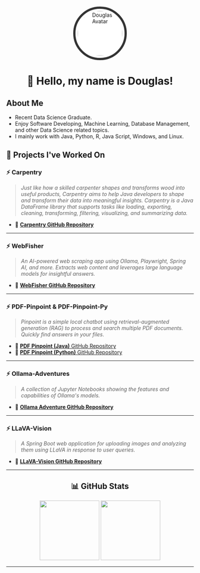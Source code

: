 <!-- Profile Banner or Avatar (Optional) -->
<p align="center">
  <img 
    src="https://avatars.githubusercontent.com/u/190862800?v=4" 
    width="120" 
    alt="Douglas' Avatar"
    style="border-radius: 75%; border: 6px solid #333; padding: 6px; background: white;">
</p>


<h1 align="center">👋 Hello, my name is Douglas!</h1>

## About Me
- Recent Data Science Graduate.
- Enjoy Software Developing, Machine Learning, Database Management, and other Data Science related topics.
- I mainly work with Java, Python, R, Java Script, Windows, and Linux.

## 🚀 Projects I've Worked On

### ⚡ Carpentry
> _Just like how a skilled carpenter shapes and transforms wood into useful products, Carpentry aims to help Java developers to shape and transform their data into meaningful insights. Carpentry is a Java DataFrame library that supports tasks like loading, exporting, cleaning, transforming, filtering, visualizing, and summarizing data._
- 🔗 [**Carpentry GitHub Repository**](https://github.com/dug22/carpentry)

---

### ⚡ WebFisher
> _An AI-powered web scraping app using Ollama, Playwright, Spring AI, and more. Extracts web content and leverages large language models for insightful answers._
- 🔗 [**WebFisher GitHub Repository**](https://github.com/dug22/Web-Fisher)

---

### ⚡ PDF-Pinpoint & PDF-Pinpoint-Py
> _Pinpoint is a simple local chatbot using retrieval-augmented generation (RAG) to process and search multiple PDF documents. Quickly find answers in your files._
- 🔗 [**PDF Pinpoint (Java)** GitHub Repository](https://github.com/dug22/PDF-Pinpoint)
- 🔗 [**PDF Pinpoint (Python)** GitHub Repository](https://github.com/dug22/PDF-Pinpoint-Py)

---

### ⚡ Ollama-Adventures
> _A collection of Jupyter Notebooks showing the features and capabilities of Ollama's models._
- 🔗 [**Ollama Adventure GitHub Repository**](https://github.com/dug22/Ollama-Adventures)

---

### ⚡ LLaVA-Vision
> _A Spring Boot web application for uploading images and analyzing them using LLaVA in response to user queries._
- 🔗 [**LLaVA-Vision GitHub Repository**](https://github.com/dug22/LLaVA-Vision)

---

<h2 align="center">
📊 GitHub Stats
</h2>

<p align="center">
  <img src="https://github-readme-stats.vercel.app/api?username=dug22&theme=github_dark&show_icons=true&rank_icon=github" height="160">
  <img src="https://github-readme-stats.vercel.app/api/top-langs/?username=dug22&layout=compact&theme=github_dark&hide_progress=true" height="160">
</p>

---

